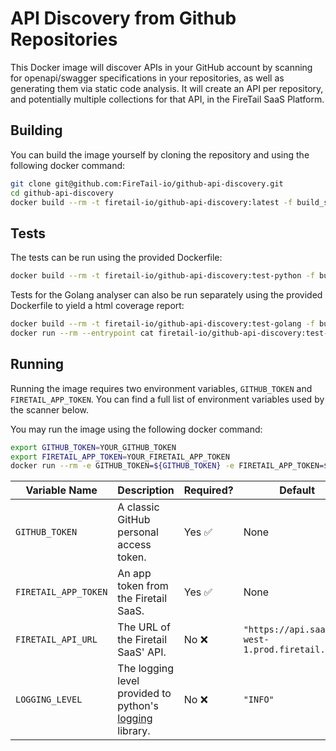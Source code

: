 # API Discovery from Github Repositories

This Docker image will discover APIs in your GitHub account by scanning for openapi/swagger specifications in your repositories, as well as generating them via static code analysis. It will create an API per repository, and potentially multiple collections for that API, in the FireTail SaaS Platform.



## Building

You can build the image yourself by cloning the repository and using the following docker command:

```bash
git clone git@github.com:FireTail-io/github-api-discovery.git
cd github-api-discovery
docker build --rm -t firetail-io/github-api-discovery:latest -f build_setup/Dockerfile . --target runtime
```



## Tests

The tests can be run using the provided Dockerfile:

```bash
docker build --rm -t firetail-io/github-api-discovery:test-python -f build_setup/Dockerfile . --target test-python
```

Tests for the Golang analyser can also be run separately using the provided Dockerfile to yield a html coverage report:

```bash
docker build --rm -t firetail-io/github-api-discovery:test-golang -f build_setup/Dockerfile . --target test-golang
docker run --rm --entrypoint cat firetail-io/github-api-discovery:test-golang coverage.html > golang-coverage.html
```



## Running

Running the image requires two environment variables, `GITHUB_TOKEN` and `FIRETAIL_APP_TOKEN`. You can find a full list of environment variables used by the scanner below.

You may run the image using the following docker command:

```bash
export GITHUB_TOKEN=YOUR_GITHUB_TOKEN
export FIRETAIL_APP_TOKEN=YOUR_FIRETAIL_APP_TOKEN
docker run --rm -e GITHUB_TOKEN=${GITHUB_TOKEN} -e FIRETAIL_APP_TOKEN=${FIRETAIL_APP_TOKEN} firetail-io/github-api-discovery:latest
```

| Variable Name        | Description                                                  | Required? | Default                                          |
| -------------------- | ------------------------------------------------------------ | --------- | ------------------------------------------------ |
| `GITHUB_TOKEN`       | A classic GitHub personal access token.                      | Yes ✅     | None                                             |
| `FIRETAIL_APP_TOKEN` | An app token from the Firetail SaaS.                         | Yes ✅     | None                                             |
| `FIRETAIL_API_URL`   | The URL of the Firetail SaaS' API.                           | No ❌      | `"https://api.saas.eu-west-1.prod.firetail.app"` |
| `LOGGING_LEVEL`      | The logging level provided to python's [logging](https://docs.python.org/3/library/logging.html#logging-levels) library. | No ❌      | `"INFO"`                                         |

